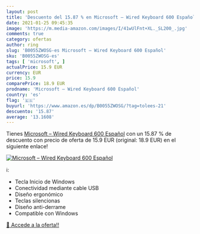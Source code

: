 ```yaml
---
layout: post
title: 'Descuento del 15.87 % en Microsoft – Wired Keyboard 600 Español'
date: 2021-01-25 09:45:35
image: 'https://m.media-amazon.com/images/I/41wUlFnt+XL._SL200_.jpg'
comments: true
category: ofertas
author: ring
slug: 'B0055ZWOSG-es Microsoft – Wired Keyboard 600 Español'
sku: 'B0055ZWOSG-es'
tags: [ 'microsoft', ]
actualPrice: 15.9 EUR
currency: EUR
price: 15.9
comparePrice: 18.9 EUR
prodname: 'Microsoft – Wired Keyboard 600 Español'
country: 'es'
flag: '🇪🇸'
buyurl: 'https://www.amazon.es/dp/B0055ZWOSG/?tag=tolees-21'
descuento: '15.87'
average: '13.1608'
---
```


Tienes [Microsoft – Wired Keyboard 600 Español](https://www.amazon.es/dp/B0055ZWOSG/?tag=tolees-21) con un 15.87 % de descuento con precio de oferta de 15.9 EUR (original: 18.9 EUR) en el siguiente enlace!

[![Microsoft – Wired Keyboard 600 Español](https://m.media-amazon.com/images/I/41wUlFnt+XL._SL200_.jpg)](https://www.amazon.es/dp/B0055ZWOSG/?tag=tolees-21)

ℹ️:

- Tecla Inicio de Windows
- Conectividad mediante cable USB
- Diseño ergonómico
- Teclas silencionas
- Diseño anti-derrame
- Compatible con Windows

[🛒 Accede a la oferta!!](https://www.amazon.es/dp/B0055ZWOSG/?tag=tolees-21)
